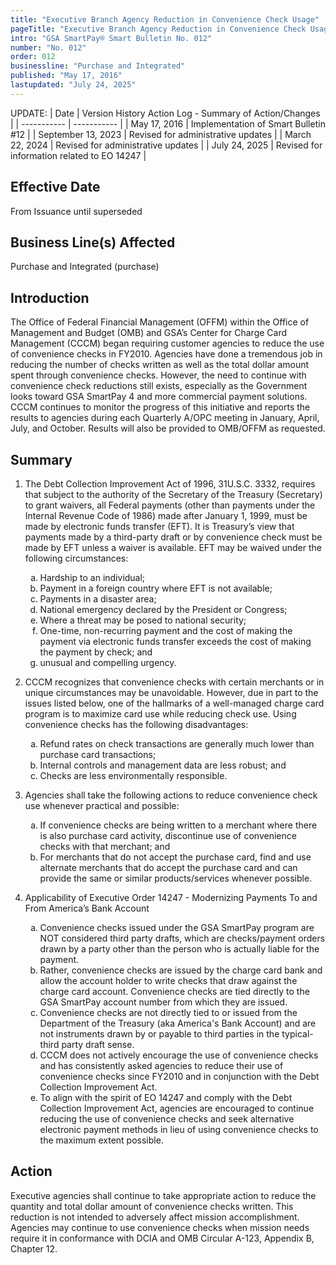 ```yaml
---
title: "Executive Branch Agency Reduction in Convenience Check Usage"
pageTitle: "Executive Branch Agency Reduction in Convenience Check Usage"
intro: "GSA SmartPay® Smart Bulletin No. 012"
number: "No. 012"
order: 012
businessline: "Purchase and Integrated"
published: "May 17, 2016"
lastupdated: "July 24, 2025"
---
```


UPDATE:
| Date | Version History Action Log - Summary of Action/Changes |
| ----------- | ----------- |
| May 17, 2016 | Implementation of Smart Bulletin #12 |
| September 13, 2023 | Revised for administrative updates |
| March 22, 2024 | Revised for administrative updates |
| July 24, 2025 | Revised for information related to EO 14247 |

## Effective Date

From Issuance until superseded


## Business Line(s) Affected

Purchase and Integrated (purchase)


## Introduction

The Office of Federal Financial Management (OFFM) within the Office of Management and Budget (OMB) and GSA’s Center for Charge Card Management (CCCM) began requiring customer agencies to reduce the use of convenience checks in FY2010. Agencies have done a tremendous job in reducing the number of checks written as well as the total dollar amount spent through convenience checks. However, the need to continue with convenience check reductions still exists, especially as the Government looks toward GSA SmartPay 4 and more commercial payment solutions. CCCM continues to monitor the progress of this initiative and reports the results to agencies during each Quarterly A/OPC meeting in January, April, July, and October. Results will also be provided to OMB/OFFM as requested.


## Summary

1. The Debt Collection Improvement Act of 1996, 31U.S.C. 3332, requires that subject to the authority of the Secretary of the Treasury (Secretary) to grant waivers, all Federal payments (other than payments under the Internal Revenue Code of 1986) made after January 1, 1999, must be made by electronic funds transfer (EFT). It is Treasury’s view that payments made by a third-party draft or by convenience check must be made by EFT unless a waiver is available. EFT may be waived under the following circumstances:

    <ol type="a">
        <li>Hardship to an individual;</li>
        <li>Payment in a foreign country where EFT is not available;</li>
        <li>Payments in a disaster area;</li>
        <li>National emergency declared by the President or Congress;</li>
        <li>Where a threat may be posed to national security;</li>
        <li>One-time, non-recurring payment and the cost of making the payment via electronic funds transfer exceeds the cost of making the payment by check; and</li>
        <li>unusual and compelling urgency.</li>
    </ol>

2. CCCM recognizes that convenience checks with certain merchants or in unique circumstances may be unavoidable. However, due in part to the issues listed below, one of the hallmarks of a well-managed charge card program is to maximize card use while reducing check use. Using convenience checks has the following disadvantages:

    <ol type="a">
        <li>Refund rates on check transactions are generally much lower than purchase card transactions; </li>
        <li>Internal controls and management data are less robust; and </li>
        <li>Checks are less environmentally responsible. </li>
    </ol>

3. Agencies shall take the following actions to reduce convenience check use whenever practical and possible:
    <ol type="a">
        <li>If convenience checks are being written to a merchant where there is also purchase card activity, discontinue use of convenience checks with that merchant; and</li>
        <li>For merchants that do not accept the purchase card, find and use alternate merchants that do accept the purchase card and can provide the same or similar products/services whenever possible.</li>
    </ol>

4. Applicability of Executive Order 14247 - Modernizing Payments To and From America’s Bank Account
    <ol type="a">
       <li>Convenience checks issued under the GSA SmartPay program are NOT considered third party drafts, which are checks/payment orders drawn by a party other than the person who is actually liable for the payment. </li>
        <li>Rather, convenience checks are issued by the charge card bank and allow the account holder to write checks that draw against the charge card account. Convenience checks are tied directly to the GSA SmartPay account number from which they are issued. </li>
        <li>Convenience checks are not directly tied to or issued from the Department of the Treasury (aka America's Bank Account) and are not instruments drawn by or payable to third parties in the typical-third party draft sense.</li>
        <li>CCCM does not actively encourage the use of convenience checks and has consistently asked agencies to reduce their use of convenience checks since FY2010 and in conjunction with the Debt Collection Improvement Act. </li>
        <li>To align with the spirit of EO 14247 and comply with the Debt Collection Improvement Act, agencies are encouraged to continue reducing the use of convenience checks and seek alternative electronic payment methods in lieu of using convenience checks to the maximum extent possible. </li>
    </ol>


## Action

Executive agencies shall continue to take appropriate action to reduce the quantity and total dollar amount of convenience checks written. This reduction is not intended to adversely affect mission accomplishment. Agencies may continue to use convenience checks when mission needs require it in conformance with DCIA and OMB Circular A-123, Appendix B, Chapter 12. 